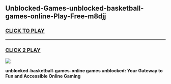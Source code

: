 
## Unblocked-Games-unblocked-basketball-games-online-Play-Free-m8djj
<h3>
<a href="https://premium76.site?title=unblocked-basketball-games-online&ref=23A">CLICK TO PLAY</a></h3>
<hr>

<h3>
<a href="https://premium76.site?title=unblocked-basketball-games-online&ref=23A">CLICK 2 PLAY</a>
  
</h3>

<a href="https://premium76.site?title=unblocked-basketball-games-online&ref=23A"><img src="https://clearcache.store/games.png"></a>


**unblocked-basketball-games-online games unblocked: Your Gateway to Fun and Accessible Online Gaming**
